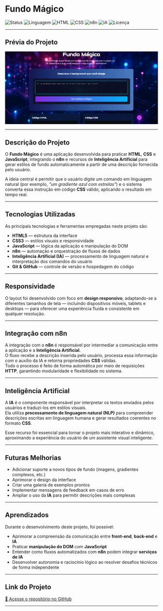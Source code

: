 # Fundo Mágico

![Status](https://img.shields.io/badge/status-concluído-success)
![Linguagem](https://img.shields.io/badge/linguagem-JavaScript-yellow)
![HTML](https://img.shields.io/badge/HTML-5-orange)
![CSS](https://img.shields.io/badge/CSS-3-blue)
![n8n](https://img.shields.io/badge/integrado%20com-n8n-lightgrey)
![IA](https://img.shields.io/badge/inteligência%20artificial-ativa-purple)
![Licença](https://img.shields.io/badge/licença-MIT-green)

---

## Prévia do Projeto

<p align="center">
  <img src="./preview.png" alt="Prévia do Projeto Fundo Mágico" width="700">
</p>

---

## Descrição do Projeto

O **Fundo Mágico** é uma aplicação desenvolvida para praticar **HTML**, **CSS** e **JavaScript**, integrando o **n8n** e recursos de **Inteligência Artificial** para gerar estilos de fundo automaticamente a partir de uma descrição fornecida pelo usuário.

A ideia central é permitir que o usuário digite um comando em linguagem natural (por exemplo, *"um gradiente azul com estrelas"*) e o sistema converta essa instrução em código **CSS** válido, aplicando o resultado em tempo real.

---

## Tecnologias Utilizadas

As principais tecnologias e ferramentas empregadas neste projeto são:

- **HTML5** — estrutura da interface  
- **CSS3** — estilos visuais e responsividade  
- **JavaScript** — lógica da aplicação e manipulação do DOM  
- **n8n** — automação e orquestração de fluxos de dados  
- **Inteligência Artificial (IA)** — processamento de linguagem natural e interpretação dos comandos do usuário  
- **Git & GitHub** — controle de versão e hospedagem do código  

---

## Responsividade

O layout foi desenvolvido com foco em **design responsivo**, adaptando-se a diferentes tamanhos de tela — incluindo dispositivos móveis, tablets e desktops — para oferecer uma experiência fluida e consistente em qualquer resolução.

---

## Integração com n8n

A integração com o **n8n** é responsável por intermediar a comunicação entre a aplicação e a **Inteligência Artificial**.  
O fluxo recebe a descrição inserida pelo usuário, processa essa informação com o auxílio da IA e retorna propriedades **CSS** válidas.  
Todo o processo é feito de forma automática por meio de requisições **HTTP**, garantindo modularidade e flexibilidade no sistema.

---

## Inteligência Artificial

A **IA** é o componente responsável por interpretar os textos enviados pelos usuários e traduzi-los em estilos visuais.  
Ela utiliza **processamento de linguagem natural (NLP)** para compreender descrições escritas em linguagem humana e gerar resultados coerentes no formato **CSS**.  

Esse recurso foi essencial para tornar o projeto mais interativo e dinâmico, aproximando a experiência do usuário de um assistente visual inteligente.

---

## Futuras Melhorias

- Adicionar suporte a novos tipos de fundo (imagens, gradientes complexos, etc.)  
- Aprimorar o design da interface  
- Criar uma galeria de exemplos prontos  
- Implementar mensagens de feedback em casos de erro  
- Ampliar o uso da **IA** para permitir descrições mais complexas  

---

## Aprendizados

Durante o desenvolvimento deste projeto, foi possível:

- Aprimorar a compreensão da comunicação entre **front-end**, **back-end** e **IA**  
- Praticar **manipulação do DOM** com **JavaScript**  
- Entender como fluxos automatizados com **n8n** podem integrar **serviços de IA**  
- Desenvolver autonomia e raciocínio lógico ao resolver desafios técnicos de forma independente  

---

## Link do Projeto

[🔗 Acesse o repositório no GitHub](https://barbswank.github.io/fundo-magico-szpc/)

---
